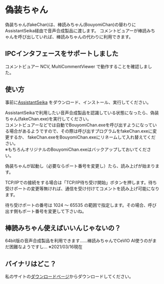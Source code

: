 # 偽装ちゃん

偽装ちゃん(fakeChan)は、棒読みちゃん(BouyomiChan)の替わりにAssistantSeika経由で音声合成製品に渡します。
コメントビュアーが棒読みちゃんを呼び出していれば、棒読みちゃんの代わりに利用できます。

## IPCインタフェースをサポートしました

コメントビュアー NCV, MultiCommentViewer で動作することを確認しました。

## 使い方

事前に[AssistantSeika](https://hgotoh.jp/wiki/doku.php/documents/voiceroid/assistantseika/assistantseika-001a) をダウンロード、インストール、実行してください。

AssistantSeikaで利用したい音声合成製品を認識している状態になったら、偽装ちゃん(fakeChan.exe)を実行してください。  
コメントビュアーなどでは自動でBouyomiChan.exeを呼び出すようになっている場合があるようですので、その際は呼び出すプログラムをfakeChan.exeに変更するか、
fakeChan.exeをBouyomiChan.exeにリネームして入れ替えてください。  
※もちろんオリジナルのBouyomiChan.exeはバックアップしておいてください。

偽装ちゃんが起動し（必要ならポート番号を変更し）たら、読み上げが始まります。

TCP/IPでの接続をする場合は「TCP/IP待ち受け開始」ボタンを押します。待ち受けポートの変更等無ければ、通信を受け付けてコメントを読み上げ可能になります。

待ち受けポートの番号は 1024 ～ 65535 の範囲で指定します。その場合、呼び出す側もポート番号を変更して下さいね。

## 棒読みちゃん使えばいいんじゃないの？

64bit版の音声合成製品を利用できます……棒読みちゃんでCeVIO AI使うのがまだ困難なようですし… ※2021/03/16現在

## バイナリはどこ？

私のサイトの[ダウンロードページ](https://hgotoh.jp/wiki/doku.php/documents/tools/tools-206)からダウンロードしてください。
